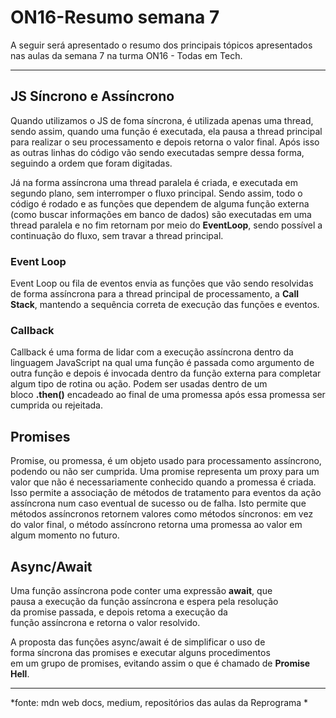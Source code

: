 # ON16-Resumo semana 7

A seguir será apresentado o resumo dos principais tópicos apresentados nas aulas da semana 7 na turma ON16 - Todas em Tech.

---



## JS Síncrono e Assíncrono

Quando utilizamos o JS de foma síncrona, é utilizada apenas uma thread, sendo assim, quando uma função é executada, ela pausa a thread principal para realizar o seu processamento e depois retorna o valor final. Após isso as outras linhas do código vão sendo executadas sempre dessa forma, seguindo a ordem que foram digitadas.

Já na forma assíncrona uma thread paralela é criada, e executada em segundo plano, sem interromper o fluxo principal. Sendo assim, todo o código é rodado e as funções que dependem de alguma função externa (como buscar informações em banco de dados) são executadas em uma thread paralela e no fim retornam por meio do **EventLoop**, sendo possível a continuação do fluxo, sem travar a thread principal.

### Event Loop

Event Loop ou fila de eventos envia as funções que vão sendo resolvidas de forma assíncrona para a thread principal de processamento, a **Call Stack**, mantendo a sequência correta de execução das funções e eventos.

### Callback

Callback é uma forma de lidar com a execução assíncrona dentro da linguagem JavaScript na qual uma função é passada como argumento de outra função e depois é  invocada dentro da função externa para completar algum tipo de rotina ou ação. Podem ser usadas dentro de um bloco **.then()** encadeado ao final de uma promessa após essa promessa ser cumprida ou rejeitada.

## Promises

Promise, ou promessa, é um objeto usado para processamento assíncrono, podendo ou não ser cumprida. Uma promise representa um proxy para um valor que não é necessariamente conhecido quando a promessa é criada. Isso permite a associação de métodos de tratamento para eventos da ação assíncrona num caso eventual de sucesso ou de falha. Isto permite que métodos assíncronos retornem valores como métodos síncronos: em vez do valor final, o método assíncrono retorna uma promessa ao valor em algum momento no futuro.

## Async/Await

Uma função assíncrona pode conter uma expressão **await**, que pausa a execução da função assíncrona e espera pela resolução da promise passada, e depois retoma a execução da função assíncrona e retorna o valor resolvido.

A proposta das funções async/await é de simplificar o uso de forma síncrona das promises e executar alguns procedimentos em um grupo de promises, evitando assim o que é chamado de **Promise Hell**.

---

*fonte: mdn web docs, medium, repositórios das aulas da Reprograma *


